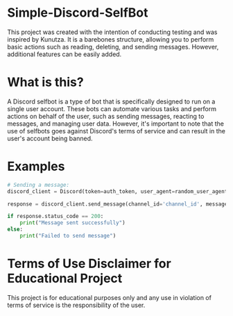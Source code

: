 # Simple-Discord-SelfBot
This project was created with the intention of conducting testing and was inspired by Kunutza. It is a barebones structure, allowing you to perform basic actions such as reading, deleting, and sending messages. However, additional features can be easily added.

# What is this?
A Discord selfbot is a type of bot that is specifically designed to run on a single user account. These bots can automate various tasks and perform actions on behalf of the user, such as sending messages, reacting to messages, and managing user data. However, it's important to note that the use of selfbots goes against Discord's terms of service and can result in the user's account being banned.

# Examples
```py
# Sending a message:
discord_client = Discord(token=auth_token, user_agent=random_user_agent)

response = discord_client.send_message(channel_id='channel_id', message='Hello World')

if response.status_code == 200:
    print("Message sent successfully")
else:
    print("Failed to send message")
```

# Terms of Use Disclaimer for Educational Project
This project is for educational purposes only and any use in violation of terms of service is the responsibility of the user.
